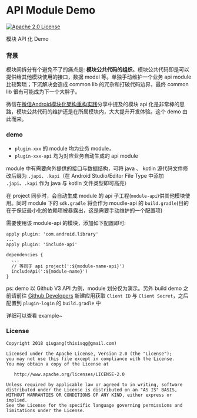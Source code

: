 # API Module Demo

[![Apache 2.0 License](https://img.shields.io/badge/license-Apache%202.0-blue.svg?style=flat)](http://www.apache.org/licenses/LICENSE-2.0.html) 

模块 API 化 Demo

### 背景

模块间拆分有个避免不了的痛点是: **模块公共代码的组织**。模块公共代码即是可以提供给其他模块使用的接口，数据 model 等。单独手动维护一个业务 api module 比较繁琐；下沉解决会造成 common lib 的冗杂和打破代码边界，最终 common lib 很有可能成为下一个大胖子。

微信在[微信Android模块化架构重构实践](https://mp.weixin.qq.com/s/6Q818XA5FaHd7jJMFBG60w)分享中提及的模块 api 化是非常棒的思路，模块公共代码的维护还是在所属模块内，大大提升开发体验。这个 demo 由此而来。

### demo

* ```plugin-xxx``` 的 module 均为业务 module，
* ```plugin-xxx-api``` 均为对应业务自动生成的 api module

module 中有需要向外提供的接口与数据结构，可将 java 、 kotlin 源代码文件修改后缀为 ```.japi```、```.kapi```（在 Android Studio/Editor File Type 中添加 ```.japi```、```.kapi``` 作为 java 与 kotlin 文件类型即可高亮）

在 project 同步时，会自动生成 module 的 api 子工程(```module-api```)供其他模块使用。同时 module 下的 ```sdk.gradle``` 将会作为 moudle-api 的 ```build.gradle```(目的在于保证最小化的依赖项被暴露出，这是需要手动维护的一个配置项)


需要使用该 module-api 的模块，添加如下配置即可:

```
apply plugin: 'com.android.library'
...
apply plugin: 'include-api'

dependencies {
  ...
  // 等同于 api project(':${module-name-api}')
  includeApi(':${module-name}')
}
```

ps: demo 以 Github V3 API 为例，module 划分仅为演示。另外 build demo 之前请前往 [Github Developers](https://github.com/settings/developers) 新建应用获取 ```Client ID``` 与 ``` Client Secret ```，之后配置到 ```plugin-login``` 的 ```build.gradle``` 中

详细可以查看 example~

### License

    Copyright 2018 qiugang(thisisqg@gmail.com)

    Licensed under the Apache License, Version 2.0 (the "License");
    you may not use this file except in compliance with the License.
    You may obtain a copy of the License at

       http://www.apache.org/licenses/LICENSE-2.0

    Unless required by applicable law or agreed to in writing, software
    distributed under the License is distributed on an "AS IS" BASIS,
    WITHOUT WARRANTIES OR CONDITIONS OF ANY KIND, either express or implied.
    See the License for the specific language governing permissions and
    limitations under the License.


